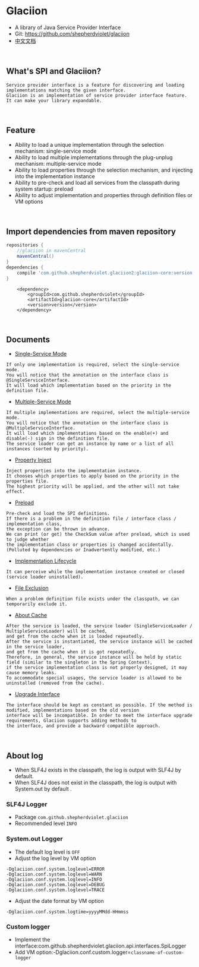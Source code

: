 # Glaciion

* A library of Java Service Provider Interface
* Git: https://github.com/shepherdviolet/glaciion
* [中文文档](https://github.com/shepherdviolet/glaciion/blob/master/docs/index-cn.md)

<br>

## What's SPI and Glaciion?

```text
Service provider interface is a feature for discovering and loading implementations matching the given interface. 
Glaciion is an implementation of service provider interface feature. It can make your library expandable. 
```

<br>

## Feature

* Ability to load a unique implementation through the selection mechanism: single-service mode
* Ability to load multiple implementations through the plug-unplug mechanism: multiple-service mode
* Ability to load properties through the selection mechanism, and injecting into the implementation instance
* Ability to pre-check and load all services from the classpath during system startup: preload
* Ability to adjust implementation and properties through definition files or VM options

<br>

## Import dependencies from maven repository

```gradle
repositories {
    //glaciion in mavenCentral
    mavenCentral()
}
dependencies {
    compile 'com.github.shepherdviolet.glaciion2:glaciion-core:version'
}
```

```maven
    <dependency>    
        <groupId>com.github.shepherdviolet</groupId>
        <artifactId>glaciion-core</artifactId>
        <version>version</version> 
    </dependency>
```

<br>

## Documents

* [Single-Service Mode](https://github.com/shepherdviolet/glaciion/blob/master/docs/single-service-mode.md)

```text
If only one implementation is required, select the single-service mode.
You will notice that the annotation on the interface class is @SingleServiceInterface.
It will load which implementation based on the priority in the definition file.
```

* [Multiple-Service Mode](https://github.com/shepherdviolet/glaciion/blob/master/docs/multiple-service-mode.md)

```text
If multiple implementations are required, select the multiple-service mode.
You will notice that the annotation on the interface class is @MultipleServiceInterface.
It will load which implementations based on the enable(+) and disable(-) sign in the definition file.
The service loader can get an instance by name or a list of all instances (sorted by priority).
```

* [Property Inject](https://github.com/shepherdviolet/glaciion/blob/master/docs/property-injection.md)

```text
Inject properties into the implementation instance.
It chooses which properties to apply based on the priority in the properties file. 
The highest priority will be applied, and the other will not take effect.
```

* [Preload](https://github.com/shepherdviolet/glaciion/blob/master/docs/preload.md)

```text
Pre-check and load the SPI definitions. 
If there is a problem in the definition file / interface class / implementation class, 
the exception can be thrown in advance.
We can print (or get) the CheckSum value after preload, which is used to judge whether 
the implementation class or properties is changed accidentally. 
(Polluted by dependencies or Inadvertently modified, etc.)
```

* [Implementation Lifecycle](https://github.com/shepherdviolet/glaciion/blob/master/docs/implementation-lifecycle.md)

```text
It can perceive while the implementation instance created or closed (service loader uninstalled). 
```

* [File Exclusion](https://github.com/shepherdviolet/glaciion/blob/master/docs/file-exclusion.md)

```text
When a problem definition file exists under the classpath, we can temporarily exclude it. 
```

* [About Cache](https://github.com/shepherdviolet/glaciion/blob/master/docs/about-cache.md)

```text
After the service is loaded, the service loader (SingleServiceLoader / MultipleServiceLoader) will be cached, 
and get from the cache when it is loaded repeatedly.
After the service is instantiated, the service instance will be cached in the service loader, 
and get from the cache when it is got repeatedly.
Therefore, in general, the service instance will be held by static field (similar to the singleton in the Spring Context), 
if the service implementation class is not properly designed, it may cause memory leaks.
To accommodate special usages, the service loader is allowed to be uninstalled (removed from the cache).
```

* [Upgrade Interface](https://github.com/shepherdviolet/glaciion/blob/master/docs/upgrade-interface.md)

```text
The interface should be kept as constant as possible. If the method is modified, implementations based on the old version 
interface will be incompatible. In order to meet the interface upgrade requirements, Glaciion supports adding methods to 
the interface, and provide a backward compatible approach.
```

<br>

## About log

* When SLF4J exists in the classpath, the log is output with SLF4J by default.
* When SLF4J does not exist in the classpath, the log is output with System.out by default .

### SLF4J Logger

* Package `com.github.shepherdviolet.glaciion`
* Recommended level `INFO`

### System.out Logger

* The default log level is `OFF`
* Adjust the log level by VM option

```text
-Dglaciion.conf.system.loglevel=ERROR
-Dglaciion.conf.system.loglevel=WARN
-Dglaciion.conf.system.loglevel=INFO
-Dglaciion.conf.system.loglevel=DEBUG
-Dglaciion.conf.system.loglevel=TRACE
```

* Adjust the date format by VM option

```text
-Dglaciion.conf.system.logtime=yyyyMMdd-HHmmss
```

### Custom logger

* Implement the interface:com.github.shepherdviolet.glaciion.api.interfaces.SpiLogger
* Add VM option:-Dglaciion.conf.custom.logger=`classname-of-custom-logger`